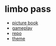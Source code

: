 # limbo pass

- [picture book](https://drinkspiller.com/limbo-pass)
- [gameplay](https://youtu.be/gxUesnuTBBI)
- [repo](https://github.com/shnewto/limbo_pass)
- [theme](https://soundcloud.com/wanderball/limbo-pass)
